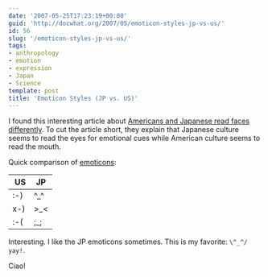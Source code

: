 ```yaml
---
date: '2007-05-25T17:23:19+00:00'
guid: 'http://docwhat.org/2007/05/emoticon-styles-jp-vs-us/'
id: 56
slug: '/emoticon-styles-jp-vs-us/'
tags:
- anthropology
- emotion
- expression
- Japan
- Science
template: post
title: 'Emoticon Styles (JP vs. US)'
---
```


I found this interesting article about [Americans and Japanese read
faces
differently](http://www.livescience.com/health/070510_facial_culture.html).
To cut the article short, they explain that Japanese culture seems
to read the eyes for emotional cues while American culture seems to
read the mouth.

Quick comparison of
[emoticons](http://en.wikipedia.org/wiki/Emoticons):

|  US | JP         |
|-----|------------|
| :-) | ^\_^       |
| x-) | &gt;\_&lt; |
| :-( | ;\_;       |

Interesting. I like the JP emoticons sometimes. This is my favorite:
`\^_^/ yay!`.

Ciao!
